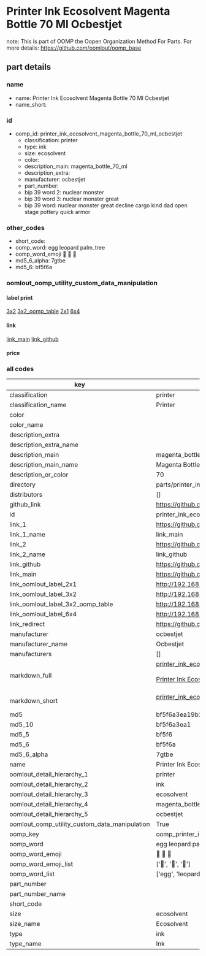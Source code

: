 # Printer Ink Ecosolvent Magenta Bottle 70 Ml Ocbestjet  

note: This is part of OOMP the Oopen Organization Method For Parts. For more details: https://github.com/oomlout/oomp_base

##  part details
  







### name
* name: Printer Ink Ecosolvent Magenta Bottle 70 Ml Ocbestjet
* name_short: 
### id
* oomp_id: printer_ink_ecosolvent_magenta_bottle_70_ml_ocbestjet
  * classification: printer
  * type: ink
  * size: ecosolvent
  * color: 
  * description_main: magenta_bottle_70_ml
  * description_extra: 
  * manufacturer: ocbestjet
  * part_number: 
  * bip 39 word 2: nuclear monster
  * bip 39 word 3: nuclear monster great
  * bip 39 word: nuclear monster great decline cargo kind dad open stage pottery quick armor

### other_codes
* short_code: 
* oomp_word: egg leopard palm_tree
* oomp_word_emoji :egg: :leopard: :palm_tree:
* md5_6_alpha: 7gtbe
* md5_6: bf5f6a






### oomlout_oomp_utility_custom_data_manipulation
#### label print
[3x2](http://192.168.1.245:1112/?label=oomp%207gtbe)
[3x2_oomp_table](http://192.168.1.108:1112/?label=oomp%207gtbe)
[2x1](http://192.168.1.242:1112/?label=oomp%207gtbe)
[6x4](http://192.168.1.55:1112/?label=oomp%207gtbe)    

#### link

[link_main](https://github.com/oomlout/oomlout_oomp_version_1_messy/tree/main/parts/printer_ink_ecosolvent_magenta_bottle_70_ml_ocbestjet) [link_github](https://github.com/oomlout/oomlout_oomp_version_1_messy/tree/main/parts/printer_ink_ecosolvent_magenta_bottle_70_ml_ocbestjet)                             

#### price







### all codes 
| key | value |  
| --- | --- |  
| classification | printer |  
| classification_name | Printer |  
| color |  |  
| color_name |  |  
| description_extra |  |  
| description_extra_name |  |  
| description_main | magenta_bottle_70_ml |  
| description_main_name | Magenta Bottle 70 Ml |  
| description_or_color | 70 |  
| directory | parts/printer_ink_ecosolvent_magenta_bottle_70_ml_ocbestjet |  
| distributors | [] |  
| github_link | https://github.com/oomlout/oomlout_oomp_part_src/tree/main/parts/printer_ink_ecosolvent_magenta_bottle_70_ml_ocbestjet |  
| id | printer_ink_ecosolvent_magenta_bottle_70_ml_ocbestjet |  
| link_1 | https://github.com/oomlout/oomlout_oomp_version_1_messy/tree/main/parts/printer_ink_ecosolvent_magenta_bottle_70_ml_ocbestjet |  
| link_1_name | link_main |  
| link_2 | https://github.com/oomlout/oomlout_oomp_version_1_messy/tree/main/parts/printer_ink_ecosolvent_magenta_bottle_70_ml_ocbestjet |  
| link_2_name | link_github |  
| link_github | https://github.com/oomlout/oomlout_oomp_version_1_messy/tree/main/parts/printer_ink_ecosolvent_magenta_bottle_70_ml_ocbestjet |  
| link_main | https://github.com/oomlout/oomlout_oomp_version_1_messy/tree/main/parts/printer_ink_ecosolvent_magenta_bottle_70_ml_ocbestjet |  
| link_oomlout_label_2x1 | http://192.168.1.242:1112/?label=oomp%207gtbe |  
| link_oomlout_label_3x2 | http://192.168.1.245:1112/?label=oomp%207gtbe |  
| link_oomlout_label_3x2_oomp_table | http://192.168.1.108:1112/?label=oomp%207gtbe |  
| link_oomlout_label_6x4 | http://192.168.1.55:1112/?label=oomp%207gtbe |  
| link_redirect | https://github.com/oomlout/oomlout_oomp_version_1_messy/tree/main/parts/printer_ink_ecosolvent_magenta_bottle_70_ml_ocbestjet |  
| manufacturer | ocbestjet |  
| manufacturer_name | Ocbestjet |  
| manufacturers | [] |  
| markdown_full | [printer_ink_ecosolvent_magenta_bottle_70_ml_ocbestjet](none)<br>[](none)<br>[Printer Ink Ecosolvent Magenta Bottle 70 Ml Ocbestjet](none)<br><br> |  
| markdown_short | [printer_ink_ecosolvent_magenta_bottle_70_ml_ocbestjet](none)<br><br> |  
| md5 | bf5f6a3ea19b26ddea11538ecc63d4ba |  
| md5_10 | bf5f6a3ea1 |  
| md5_5 | bf5f6 |  
| md5_6 | bf5f6a |  
| md5_6_alpha | 7gtbe |  
| name | Printer Ink Ecosolvent Magenta Bottle 70 Ml Ocbestjet |  
| oomlout_detail_hierarchy_1 | printer |  
| oomlout_detail_hierarchy_2 | ink |  
| oomlout_detail_hierarchy_3 | ecosolvent |  
| oomlout_detail_hierarchy_4 | magenta_bottle_70_ml |  
| oomlout_detail_hierarchy_5 | ocbestjet |  
| oomlout_oomp_utility_custom_data_manipulation | True |  
| oomp_key | oomp_printer_ink_ecosolvent_magenta_bottle_70_ml_ocbestjet |  
| oomp_word | egg leopard palm_tree |  
| oomp_word_emoji | :egg: :leopard: :palm_tree: |  
| oomp_word_emoji_list | [':egg:', ':leopard:', ':palm_tree:'] |  
| oomp_word_list | ['egg', 'leopard', 'palm_tree'] |  
| part_number |  |  
| part_number_name |  |  
| short_code |  |  
| size | ecosolvent |  
| size_name | Ecosolvent |  
| type | ink |  
| type_name | Ink |  
